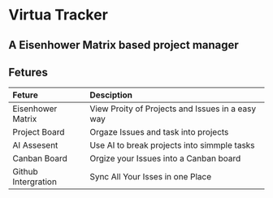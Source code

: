# Virtua Tracker




## A Eisenhower Matrix based project manager


## Fetures 
| Feture                    | Desciption                                       |
| :------------------------ | :----------------------------------------------- |
| Eisenhower Matrix         | View Proity of Projects and Issues in a easy way |
| Project Board             | Orgaze Issues and task into projects             |
| AI Assesent               | Use AI to break projects into simmple tasks      |
| Canban Board              | Orgize your Issues into a Canban board           |
| Github Intergration       | Sync All Your Isses in one Place                 |




